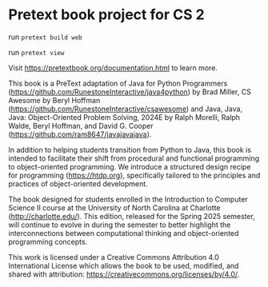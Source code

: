 # Pretext book project for CS 2

run ```pretext build web```

run ```pretext view```

Visit <https://pretextbook.org/documentation.html> to learn more.


This book is a PreText adaptation of Java for Python Programmers (https://github.com/RunestoneInteractive/java4python) by Brad Miller, CS Awesome by Beryl Hoffman (https://github.com/RunestoneInteractive/csawesome) and Java, Java, Java: Object-Oriented Problem Solving, 2024E by Ralph Morelli, Ralph Walde, Beryl Hoffman, and David G. Cooper (https://github.com/ram8647/javajavajava).

In addition to helping students transition from Python to Java, this book is intended to facilitate their shift from procedural and functional programming to object-oriented programming. We introduce a structured design recipe for programming (https://htdp.org), specifically tailored to the principles and practices of object-oriented development.

The book designed for students enrolled in the Introduction to Computer Science II course at the University of North Carolina at Charlotte (http://charlotte.edu/). This edition, released for the Spring 2025 semester, will continue to evolve in during the semester to better highlight the interconnections between computational thinking and object-oriented programming concepts.

This work is licensed under a Creative Commons Attribution 4.0 International License which allows the book to be used, modified, and shared with attribution: https://creativecommons.org/licenses/by/4.0/.